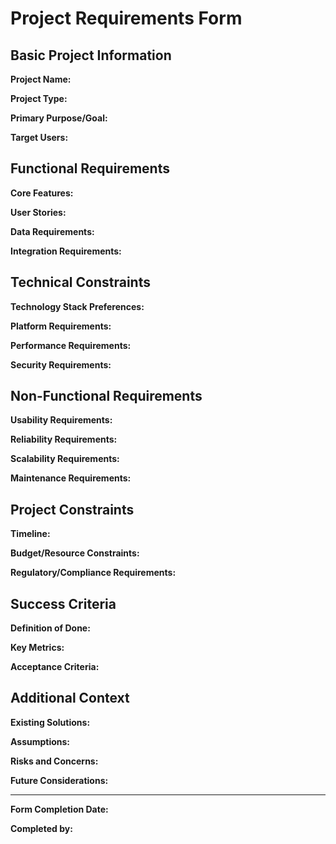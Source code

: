 # Project Requirements Form

## Basic Project Information

**Project Name:** 
<!-- Enter your project name here -->

**Project Type:** 
<!-- e.g., web application, mobile app, CLI tool, library, API, etc. -->

**Primary Purpose/Goal:** 
<!-- What is the main problem this project solves? What is its core purpose? -->

**Target Users:** 
<!-- Who will use this? End users, developers, businesses, etc. -->

## Functional Requirements

**Core Features:** 
<!-- List the essential features your project must have -->

**User Stories:** 
<!-- Describe key user interactions. Format: "As a [user type], I want [goal] so that [benefit]" -->

**Data Requirements:** 
<!-- What data does your project handle? User data, files, APIs, databases? -->

**Integration Requirements:** 
<!-- Does it need to integrate with other systems, APIs, or services? -->

## Technical Constraints

**Technology Stack Preferences:** 
<!-- Preferred languages, frameworks, databases, etc. -->

**Platform Requirements:** 
<!-- Where should it run? Web, mobile, desktop, server, cloud? -->

**Performance Requirements:** 
<!-- Response times, throughput, scalability needs -->

**Security Requirements:** 
<!-- Authentication, data protection, compliance needs -->

## Non-Functional Requirements

**Usability Requirements:** 
<!-- User experience expectations, accessibility needs -->

**Reliability Requirements:** 
<!-- Uptime expectations, error handling, backup needs -->

**Scalability Requirements:** 
<!-- Expected growth, user load, data volume -->

**Maintenance Requirements:** 
<!-- Deployment process, monitoring, logging needs -->

## Project Constraints

**Timeline:** 
<!-- Development timeline, key milestones -->

**Budget/Resource Constraints:** 
<!-- Development team size, infrastructure budget -->

**Regulatory/Compliance Requirements:** 
<!-- GDPR, HIPAA, industry standards, etc. -->

## Success Criteria

**Definition of Done:** 
<!-- How will you know the project is complete? -->

**Key Metrics:** 
<!-- How will you measure success? User adoption, performance metrics, etc. -->

**Acceptance Criteria:** 
<!-- What must be true for stakeholders to accept the project? -->

## Additional Context

**Existing Solutions:** 
<!-- What alternatives exist? Why build this instead? -->

**Assumptions:** 
<!-- What are you assuming about users, technology, market, etc.? -->

**Risks and Concerns:** 
<!-- What could go wrong? What are you worried about? -->

**Future Considerations:** 
<!-- What features or changes might come later? -->

---

**Form Completion Date:** 
<!-- Today's date -->

**Completed by:** 
<!-- Your name/team -->

